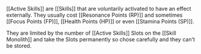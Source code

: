 [[Active Skills]] are [[Skills]] that are voluntarily activated to have an effect externally. They usually cost [[Resonance Points (RP)]] and sometimes [[Focus Points (FP)]], [[Health Points (HP)]] or even [[Stamina Points (SP)]].

They are limited by the number of [[Active Skills]] Slots on the [[Skill Monolith]] and take the Slots permanently so chose carefully and they can't be stored.

